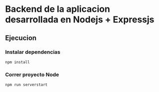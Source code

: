 # Backend de la aplicacion desarrollada en Nodejs + Expressjs

## Ejecucion

### Instalar dependencias
```
npm install
```

### Correr proyecto Node
```
npm run serverstart
```